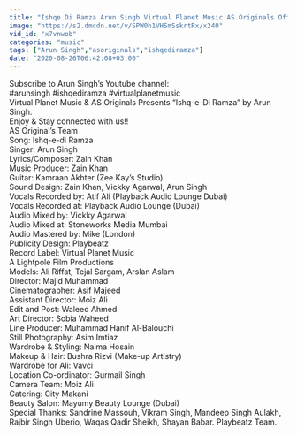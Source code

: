 ```yaml
---
title: "Ishqe Di Ramza Arun Singh Virtual Planet Music AS Originals Official Music Video"
image: "https://s2.dmcdn.net/v/SPW0h1VHSmSskrtRx/x240"
vid_id: "x7vnwob"
categories: "music"
tags: ["Arun Singh","asoriginals","ishqediramza"]
date: "2020-08-26T06:42:08+03:00"
---
```

Subscribe to Arun Singh’s Youtube channel:   <br>#arunsingh #ishqediramza #virtualplanetmusic  <br>Virtual Planet Music &amp; AS Originals Presents  “Ishq-e-Di Ramza” by Arun Singh.  <br>Enjoy &amp; Stay connected with us!!  <br>AS Original’s Team  <br>Song: Ishq-e-di Ramza  <br>Singer: Arun Singh  <br>Lyrics/Composer: Zain Khan  <br>Music Producer: Zain Khan  <br>Guitar: Kamraan Akhter (Zee Kay’s Studio)  <br>Sound Design: Zain Khan, Vickky Agarwal, Arun Singh  <br>Vocals Recorded by: Atif Ali (Playback Audio Lounge Dubai)  <br>Vocals Recorded at: Playback Audio Lounge (Dubai)  <br>Audio Mixed by: Vickky Agarwal  <br>Audio Mixed at: Stoneworks Media Mumbai  <br>Audio Mastered by: Mike (London)  <br>Publicity Design: Playbeatz  <br>Record Label: Virtual Planet Music  <br>A Lightpole Film Productions  <br>Models: Ali Riffat, Tejal Sargam, Arslan Aslam  <br>Director: Majid Muhammad  <br>Cinematographer: Asif Majeed  <br>Assistant Director: Moiz Ali   <br>Edit and Post: Waleed Ahmed  <br>Art Director: Sobia Waheed  <br>Line Producer: Muhammad Hanif Al-Balouchi  <br>Still Photography: Asim Imtiaz  <br>Wardrobe &amp; Styling: Naima Hosain  <br>Makeup &amp; Hair: Bushra Rizvi (Make-up Artistry)  <br>Wardrobe for Ali: Vavci   <br>Location Co-ordinator: Gurmail Singh  <br>Camera Team: Moiz Ali   <br>Catering: City Makani  <br>Beauty Salon: Mayumy Beauty Lounge (Dubai)  <br>Special Thanks: Sandrine Massouh, Vikram Singh, Mandeep Singh Aulakh, Rajbir Singh Uberio, Waqas Qadir Sheikh, Shayan Babar. Playbeatz Team.
